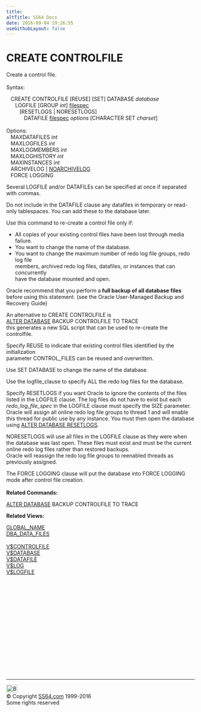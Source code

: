 ```yaml
---
title:
altTitle: SS64 Docs
date: 2016-09-04 19:26:55
useGithubLayout: false
---
```

<!-- #BeginLibraryItem "/Library/head_ora.lbi" --><!-- #EndLibraryItem --><h1>CREATE CONTROLFILE</h1> 
<p>Create a control file.<br>
  <br>
  Syntax:</p>
<p class="code">&nbsp;&nbsp;&nbsp;CREATE CONTROLFILE [REUSE] [SET] DATABASE <i>database</i><br>     
  &nbsp;&nbsp;&nbsp;&nbsp;&nbsp;&nbsp;LOGFILE [GROUP <i>int</i>] <a href="clause_filespec.html">filespec</a> <br>       
  &nbsp;&nbsp;&nbsp;&nbsp;&nbsp;&nbsp;&nbsp;&nbsp;&nbsp;[RESETLOGS | NORESETLOGS]<br>           
  &nbsp;&nbsp;&nbsp;&nbsp;&nbsp;&nbsp;&nbsp;&nbsp;&nbsp;&nbsp;&nbsp;&nbsp;DATAFILE <a href="clause_filespec.html">filespec</a> <i>options</i> [CHARACTER SET <i>charset</i>]<br>
  <br>
  Options: <br>   
&nbsp;&nbsp;&nbsp;MAXDATAFILES <i>int</i><br>   
&nbsp;&nbsp;&nbsp;MAXLOGFILES <i>int</i><br>   
&nbsp;&nbsp;&nbsp;MAXLOGMEMBERS <i>int</i><br>
&nbsp;&nbsp;&nbsp;MAXLOGHISTORY <i>int</i><br>   
&nbsp;&nbsp;&nbsp;MAXINSTANCES <i>int</i><br>   
&nbsp;&nbsp;&nbsp;ARCHIVELOG | <u>NOARCHIVELOG</u><br>   
&nbsp;&nbsp;&nbsp;FORCE LOGGING</p>
<p>Several LOGFILE and/or DATAFILEs can be specified at once
    if separated with commas.</p>
<p>Do not include in the DATAFILE clause any datafiles in
  temporary or read-only tablespaces. You can add these 
to the database later.</p>
<p>Use this command to re-create a control
          file only if:</p>
<ul>
  <li>All copies of your existing control files have been lost
      through media failure.</li>
  <li>You want to change the name of the database.</li>
  <li>You want to
          change the maximum number of redo log file groups, redo log file<br>
    members, archived redo log files, datafiles, or instances that can concurrently<br>
    have the database mounted and open.</li>
</ul>
<p>Oracle recommend that you perform a<b> full backup of all database files</b>   before using this statement. (see the Oracle User-Managed Backup and Recovery Guide)</p>
<p>An alternative to  CREATE CONTROLFILE  is <br>
    <a href="database_a.html">ALTER DATABASE</a> BACKUP CONTROLFILE TO TRACE<br>
  this generates a new
  SQL script that can be used to re-create the controlfile. </p>
<p>Specify REUSE to indicate that existing control files identified  by the initialization<br>
  parameter CONTROL_FILES can be reused and overwritten.</p>
<p>Use SET DATABASE to change the name of the database.</p>
<p>Use the logfile_clause to specify ALL the redo log files for the database.</p>
<p>Specify RESETLOGS if you want Oracle to ignore the contents  of the files listed in the LOGFILE clause. The log files do not have to exist but each <i>redo_log_file_spec </i>in the LOGFILE clause must specify the SIZE parameter. Oracle will assign all online redo log file groups to thread 1 and will enable this thread for public use by any instance. You must then open the database using <a href="database_a.html">ALTER DATABASE RESETLOGS</a>.</p>
<p> NORESETLOGS will use all files in the LOGFILE clause as they were when the database was last open. These files must exist and must be the current online redo log files rather than restored backups.<br>
Oracle will reassign the redo log file groups to reenabled threads as previously assigned.</p>
<p>The FORCE LOGGING clause will put the database into  FORCE LOGGING mode after control file creation.<br>
<br>
<b>Related Commands:</b></p>
<p><a href="database_a.html">ALTER DATABASE</a> BACKUP CONTROLFILE TO TRACE</p>
<p><b>Related Views:</b></p>
<p class="code">  <a href="../orad/GLOBAL_NAME.html">GLOBAL_NAME</a> <br>  
  <a href="../orad/DBA_DATA_FILES.html">DBA_DATA_FILES</a><br>
  <br>  
  <a href="../orav/V$CONTROLFILE.html">V$CONTROLFILE</a><br>  
  <a href="../orav/V$DATABASE.html">V$DATABASE</a><br>  
  <a href="../orav/V$DATAFILE.html">V$DATAFILE</a><br>  
  <a href="../orav/V$LOG.html">V$LOG</a><br>  
<a href="../orav/V$LOGFILE.html">V$LOGFILE</a></p><!-- #BeginLibraryItem "/Library/foot_ora.lbi" --><p>
<!-- oracle-footer -->
<ins class="adsbygoogle" style="display:inline-block;width:300px;height:250px" data-ad-client="ca-pub-6140977852749469" data-ad-slot="4275490898"></ins>
<script>
(adsbygoogle = window.adsbygoogle || []).push({});
</script></p>
<hr>
<div id="bl" class="footer"><a href="controlfile_c.html#"><img src="../images/top.png" width="30" height="22" alt="Back to the Top"></a></div>
<div id="br" class="footer, tagline">© Copyright <a href="http://ss64.com/">SS64.com</a> 1999-2016<br>
Some rights reserved</div><!-- #EndLibraryItem -->

